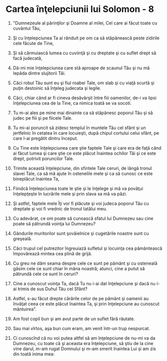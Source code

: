 # Cartea &#238;n&#355;elepciunii lui Solomon - 8

1. "Dumnezeule al părinţilor şi Doamne al milei, Cel care ai făcut toate cu cuvântul Tău, 

2. Şi cu înţelepciunea Ta ai rânduit pe om ca să stăpânească peste zidirile cele făcute de Tine, 

3. Şi să cârmuiască lumea cu cuviinţă şi cu dreptate şi cu suflet drept să facă judecată, 

4. Dă-mi mie înţelepciunea care stă aproape de scaunul Tău şi nu mă lepăda dintre slujitorii Tăi. 

5. Căci robul Tău sunt eu şi fiul roabei Tale, om slab şi cu viaţă scurtă şi puţin destoinic să înţeleg judecata şi legile. 

6. Căci, chiar când ar fi cineva desăvârşit între fiii oamenilor, de-i va lipsi înţelepciunea cea de la Tine, ca nimica toată se va socoti. 

7. Tu m-ai ales pe mine mai dinainte ca să stăpânesc poporul Tău şi să judec pe fiii şi pe fiicele Tale. 

8. Tu mi-ai poruncit să zidesc templul în muntele Tău cel sfânt şi un jertfelnic în cetatea în care locuieşti, după chipul cortului celui sfânt, pe care l-ai pregătit dintru început. 

9. Cu Tine este înţelepciunea care ştie faptele Tale şi care era de faţă când ai făcut lumea şi care ştie ce este plăcut înaintea ochilor Tăi şi ce este drept, potrivit poruncilor Tale. 

10. Trimite această înţelepciune, din sfintele Tale ceruri, de lângă tronul slavei Tale, ca să mă ajute în ostenelile mele şi ca să cunosc ce este bineplăcut înaintea Ta, 

11. Fiindcă înţelepciunea toate le ştie şi le înţelege şi mă va povăţui înţelepţeşte în lucrările mele şi prin slava sa mă va păzi. 

12. Şi astfel, faptele mele Îţi vor fi plăcute şi voi judeca poporul Tău cu dreptate şi voi fi vrednic de tronul tatălui meu. 

13. Cu adevărat, ce om poate să cunoască sfatul lui Dumnezeu sau cine poate să pătrundă voinţa lui Dumnezeu? 

14. Gândurile muritorilor sunt şovăielnice şi cugetările noastre sunt cu greşeală. 

15. Căci trupul cel putrezitor îngreuiază sufletul şi locuinţa cea pământească împovărează mintea cea plină de grijă. 

16. Cu greu ne dăm seama despre cele ce sunt pe pământ şi cu osteneală găsim cele ce sunt chiar în mâna noastră; atunci, cine a putut să pătrundă cele ce sunt în ceruri? 

17. Cine a cunoscut voinţa Ta, dacă Tu nu i-ai dat înţelepciune şi dacă nu i-ai trimis de sus Duhul Tău cel Sfânt? 

18. Astfel, s-au făcut drepte cărările celor de pe pământ şi oamenii au învăţat ceea ce este plăcut înaintea Ta, şi prin înţelepciune au cunoscut mântuirea". 

19. Am fost copil bun şi am avut parte de un suflet fără răutate.

20. Sau mai vîrtos, aşa bun cum eram, am venit într-un trup nespurcat.

21. Ci cunoscînd că nu voi putea altfel să am înţelepciune de nu-mi va da Dumnezeu, cu toate că şi aceasta era înţelepciune, să ştiu de la cine vine darul, m-am rugat Domnului şi m-am smerit înaintea Lui şi am zis din toată inima mea:


